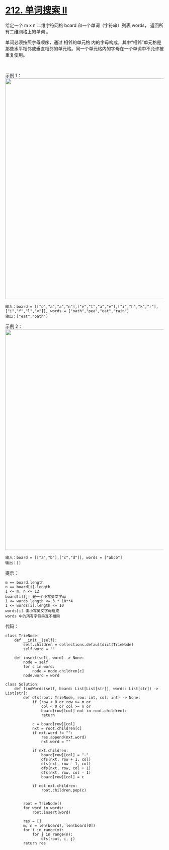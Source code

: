 # [212. 单词搜索 II](https://leetcode-cn.com/problems/word-search-ii/)

给定一个 m x n 二维字符网格 board 和一个单词（字符串）列表 words， 返回所有二维网格上的单词 。

单词必须按照字母顺序，通过 相邻的单元格 内的字母构成，其中“相邻”单元格是那些水平相邻或垂直相邻的单元格。同一个单元格内的字母在一个单词中不允许被重复使用。

 

示例 1：
<img src="https://assets.leetcode.com/uploads/2020/11/07/search1.jpg" width="700" />

```
输入：board = [["o","a","a","n"],["e","t","a","e"],["i","h","k","r"],["i","f","l","v"]], words = ["oath","pea","eat","rain"]
输出：["eat","oath"]
```
示例 2：
<img src="https://assets.leetcode.com/uploads/2020/11/07/search2.jpg" width="700" />

```
输入：board = [["a","b"],["c","d"]], words = ["abcb"]
输出：[]
```

提示：
```
m == board.length
n == board[i].length
1 <= m, n <= 12
board[i][j] 是一个小写英文字母
1 <= words.length <= 3 * 10**4
1 <= words[i].length <= 10
words[i] 由小写英文字母组成
words 中的所有字符串互不相同
```

代码：
```python3
class TrieNode:
    def __init__(self):
        self.children = collections.defaultdict(TrieNode)
        self.word = ""

    def insert(self, word) -> None:
        node = self
        for c in word:
            node = node.children[c]
        node.word = word

class Solution:
    def findWords(self, board: List[List[str]], words: List[str]) -> List[str]:
        def dfs(root: TrieNode, row: int, col: int) -> None:
            if (row < 0 or row >= m or
                col < 0 or col >= n or
                board[row][col] not in root.children):
                return
            
            c = board[row][col]
            nxt = root.children[c]
            if nxt.word != "":
                res.append(nxt.word)
                nxt.word = ""
            
            if nxt.children:
                board[row][col] = "-"
                dfs(nxt, row + 1, col)
                dfs(nxt, row - 1, col)
                dfs(nxt, row, col + 1)
                dfs(nxt, row, col - 1)
                board[row][col] = c

            if not nxt.children:
                root.children.pop(c)


        root = TrieNode()
        for word in words:
            root.insert(word)
        
        res = []
        m, n = len(board), len(board[0])
        for i in range(m):
            for j in range(n):
                dfs(root, i, j)
        return res
```